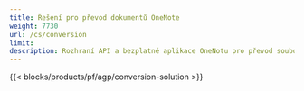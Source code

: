 ```yaml
---
title: Řešení pro převod dokumentů OneNote 
weight: 7730
url: /cs/conversion
limit: 
description: Rozhraní API a bezplatné aplikace OneNotu pro převod souborů OneNotu do PDF, obrázků a HTML
---
```


{{< blocks/products/pf/agp/conversion-solution >}} 
